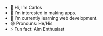 - 👋 Hi, I’m Carlos
- 👀 I’m interested in making apps.
- 🌱 I’m currently learning web development.
- 😄 Pronouns: He/His
- ⚡ Fun fact: Aim Enthusiast

<!---
caKoringa/caKoringa is a ✨ special ✨ repository because its `README.md` (this file) appears on your GitHub profile.
You can click the Preview link to take a look at your changes.
--->
